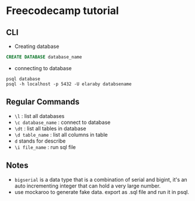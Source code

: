 # Freecodecamp tutorial 

## CLI 
- Creating database 
```SQL
CREATE DATABASE database_name
```
- connecting to database 
```shell
psql database 
psql -h localhost -p 5432 -U elaraby databsename 
``` 


## Regular Commands 
- `\l` : list all databases 
- `\c database_name` : connect to database
- `\dt` : list all tables in database
- `\d table_name` : list all columns in table
- `d` stands for describe 
- `\i file_name` : run sql file
## Notes 
- `bigserial` is a data type that is a combination of serial and bigint, it's an auto incrementing integer that can hold a very large number. 
- use mockaroo to generate fake data. export as .sql file and run it in psql. 

